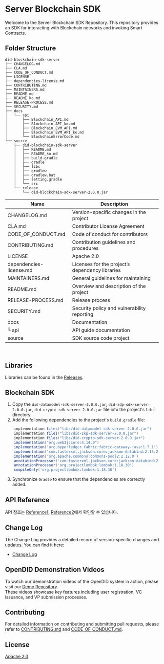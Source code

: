 # Server Blockchain SDK
Welcome to the Server Blockchain SDK Repository.
This repository provides an SDK for interacting with Blockchain networks and invoking Smart Contracts.

## Folder Structure
```plaintext
did-blockchain-sdk-server
├── CHANGELOG.md
├── CLA.md
├── CODE_OF_CONDUCT.md
├── LICENSE
├── dependencies-license.md
├── CONTRIBUTING.md
├── MAINTAINERS.md
├── README.md
├── README_ko.md
├── RELEASE-PROCESS.md
├── SECURITY.md
├── docs
│   └── api
│       ├── Blockchain_API.md
│       ├── Blockchain_API_ko.md
│       ├── Blockchain_EVM_API.md
│       ├── Blockchain_EVM_API_ko.md
│       └── BlockchainErrorCode.md 
└── source
    ├── did-blockchain-sdk-server
    │   ├── README.md
    │   ├── README_ko.md
    │   ├── build.gradle
    │   ├── gradle
    │   ├── libs
    │   ├── gradlew
    │   ├── gradlew.bat
    │   ├── setting.gradle
    │   └── src
    └── release
        └── did-blockchain-sdk-server-2.0.0.jar
```

| Name                    |              Description                        |
|-------------------------| ------------------------------------------------|
| CHANGELOG.md            | Version-specific changes in the project         |
| CLA.md                  | Contributor License Agreement                   |
| CODE_OF_CONDUCT.md      | Code of conduct for contributors                |
| CONTRIBUTING.md         | Contribution guidelines and procedures          |
| LICENSE                 | Apache 2.0                                      |
| dependencies-license.md | Licenses for the project’s dependency libraries |
| MAINTAINERS.md          | General guidelines for maintaining              |
| README.md               | Overview and description of the project         |
| RELEASE-PROCESS.md      | Release process                                 |
| SECURITY.md             | Security policy and vulnerability reporting     | 
| docs                    | Documentation                                   |
| ┖ api                   | API guide documentation                         |
| source                  | SDK source code project                         |

<br>

## Libraries
Libraries can be found in the [Releases](https://github.com/OmniOneID/did-blockchain-sdk-server/releases).

## Blockchain SDK
1. Copy the `did-datamodel-sdk-server-2.0.0.jar`, `did-zdp-sdk-server-2.0.0.jar`, `did-crypto-sdk-server-2.0.0.jar` file into the project's `libs` directory.
2. Add the following dependencies to the project's `build.gradle` file:
```groovy
    implementation files("libs/did-datamodel-sdk-server-2.0.0.jar")
    implementation files("libs/did-zkp-sdk-server-2.0.0.jar")
    implementation files("libs/did-crypto-sdk-server-2.0.0.jar")
    implementation("org.web3j:core:4.14.0")
    implementation('org.hyperledger.fabric:fabric-gateway-java:1.7.1')
    implementation('com.fasterxml.jackson.core:jackson-databind:2.15.2')
    implementation('org.apache.commons:commons-pool2:2.12.0')
    annotationProcessor('com.fasterxml.jackson.core:jackson-databind:2.15.2')
    annotationProcessor('org.projectlombok:lombok:1.18.30')
    compileOnly('org.projectlombok:lombok:1.18.30')
```
3. Synchronize `Gradle` to ensure that the dependencies are correctly added.

## API Reference
API 참조는 [Reference1](docs/api/Blockchain_API.md), [Reference2](docs/api/Blockchain_EVM_API.md)에서 확인할 수 있습니다.

## Change Log
The Change Log provides a detailed record of version-specific changes and updates. You can find it here:
- [Change Log](./CHANGELOG.md)

## OpenDID Demonstration Videos <br>
To watch our demonstration videos of the OpenDID system in action, please visit our [Demo Repository](https://github.com/OmniOneID/did-demo-server). <br>
These videos showcase key features including user registration, VC issuance, and VP submission processes.

## Contributing
For detailed information on contributing and submitting pull requests, please refer to [CONTRIBUTING.md](CONTRIBUTING.md) and [CODE_OF_CONDUCT.md](CODE_OF_CONDUCT.md).

## License
[Apache 2.0](LICENSE)
